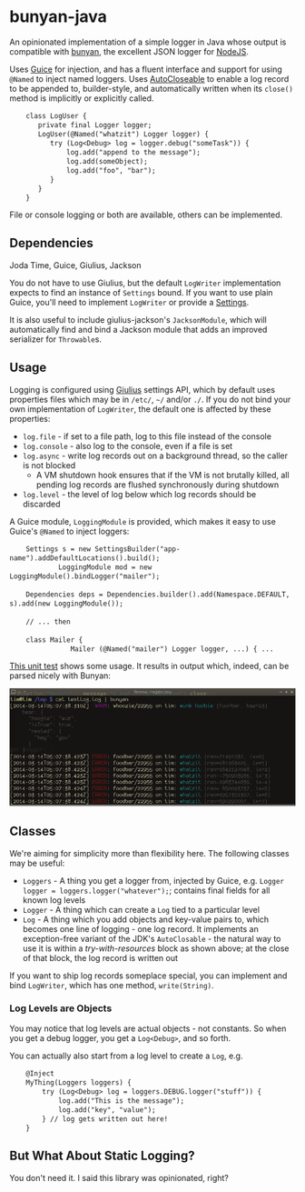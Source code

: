 bunyan-java
===========

An opinionated implementation of a simple logger in Java whose output is compatible with
[bunyan](https://github.com/trentm/node-bunyan), the excellent JSON
logger for [NodeJS](http://nodejs.org).

Uses [Guice](https://code.google.com/p/google-guice/) for injection, and has a fluent interface
and support for using ``@Named`` to inject named loggers.  Uses 
[AutoCloseable](http://timboudreau.com/blog/AutoCloseable/read) to enable a log record to
be appended to, builder-style, and automatically written when its ``close()`` method is
implicitly or explicitly called.


        class LogUser {
           private final Logger logger;
           LogUser(@Named("whatzit") Logger logger) {
              try (Log<Debug> log = logger.debug("someTask")) {
                  log.add("append to the message");
                  log.add(someObject);
                  log.add("foo", "bar");
              }
           }
        }

File or console logging or both are available, others can be implemented.


Dependencies
------------

Joda Time, Guice, Giulius, Jackson

You do not have to use Giulius, but the default ``LogWriter`` implementation expects to find
an instance of ``Settings`` bound.  If you want to use plain Guice, you'll need to implement
``LogWriter`` or provide a 
[Settings](http://timboudreau.com/builds/job/mastfrog-parent/lastSuccessfulBuild/artifact/giulius-modules/giulius-parent/giulius-settings/target/apidocs/com/mastfrog/settings/Settings.html).

It is also useful to include giulius-jackson's ``JacksonModule``, which will automatically
find and bind a Jackson module that adds an improved serializer for ``Throwable``s.

Usage
-----

Logging is configured using [Giulius](https://github.com/timboudreau/giulius) settings
API, which by default uses properties files which may be in ``/etc/``, ``~/`` and/or
``./``.  If you do not bind your own implementation of ``LogWriter``, the default 
one is affected by these properties:

 * ``log.file`` - if set to a file path, log to this file instead of the console
 * ``log.console`` - also log to the console, even if a file is set
 * ``log.async`` - write log records out on a background thread, so the caller is not blocked
   * A VM shutdown hook ensures that if the VM is not brutally killed, all pending log records are
flushed synchronously during shutdown
 * ``log.level`` - the level of log below which log records should be discarded

A Guice module, ``LoggingModule`` is provided, which makes it easy to use Guice's ``@Named``
to inject loggers:

		Settings s = new SettingsBuilder("app-name").addDefaultLocations().build();
                LoggingModule mod = new LoggingModule().bindLogger("mailer");

		Dependencies deps = Dependencies.builder().add(Namespace.DEFAULT, s).add(new LoggingModule());
                
		// ... then

		class Mailer {
                   Mailer (@Named("mailer") Logger logger, ...) { ...

[This unit test](https://github.com/timboudreau/bunyan-java/blob/master/src/test/java/com/mastfrog/bunyan/LoggerTest.java) shows
some usage.  It results in output which, indeed, can be parsed nicely with Bunyan:

![alt text](screen.png "Bunyan parsing a log generated with this library")


Classes
-------

We're aiming for simplicity more than flexibility here.  The following classes may be useful:

 * ``Loggers`` - A thing you get a logger from, injected by Guice, e.g. ``Logger logger = loggers.logger("whatever");``;
contains final fields for all known log levels
 * ``Logger`` - A thing which can create a ``Log`` tied to a particular level
 * ``Log`` - A thing which you add objects and key-value pairs to, which becomes one line of logging - one log record.
It implements an exception-free variant of the JDK's ``AutoClosable`` - the natural way to use it is within a 
*try-with-resources* block as shown above;  at the close of that block, the log record is written out

If you want to ship log records someplace special, you can implement and bind ``LogWriter``, which has one method,
``write(String)``.

### Log Levels are Objects

You may notice that log levels are actual objects - not constants.  So when you get a debug logger, you get a 
``Log<Debug>``, and so forth.

You can actually also start from a log level to create a ``Log``, e.g.

		@Inject
		MyThing(Loggers loggers) {
			try (Log<Debug> log = loggers.DEBUG.logger("stuff")) {
				log.add("This is the message");
				log.add("key", "value");
			} // log gets written out here!
		}


But What About Static Logging?
------------------------------

You don't need it.  I said this library was opinionated, right?

